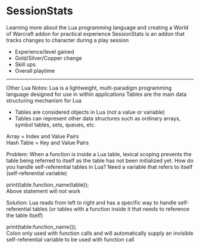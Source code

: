 # SessionStats
Learning more about the Lua programming language and creating a World of Warcraft addon for practical experience
SessionStats is an addon that tracks changes to character during a play session 
- Experience/level gained
- Gold/Silver/Copper change
- Skill ups
- Overall playtime

---------------
Other Lua Notes: 
Lua is a lightweight, multi-paradigm programming language designed for use in within applications
Tables are the main data structuring mechanism for Lua
- Tables are considered objects in Lua (not a value or variable)
- Tables can represent other data structures such as ordinary arrays, symbol tables, sets, queues, etc.

Array = Index and Value Pairs <br />
Hash Table = Key and Value Pairs <br />

Problem: When a function is inside a Lua table, lexical scoping prevents the table being referred to itself as the table has not been initialized yet. How do you handle self-referential tables in Lua?
Need a variable that refers to itself (self-referential variable)

print(table.function_name(table)); <br />
Above statement will not work

Solution: Lua reads from left to right and has a specific way to handle self-referential tables (or tables with a function inside it that needs to reference the table itself)

print(table:function_name()); <br />
Colon only used with function calls and will automatically supply an invisible self-referential variable to be used with function call


